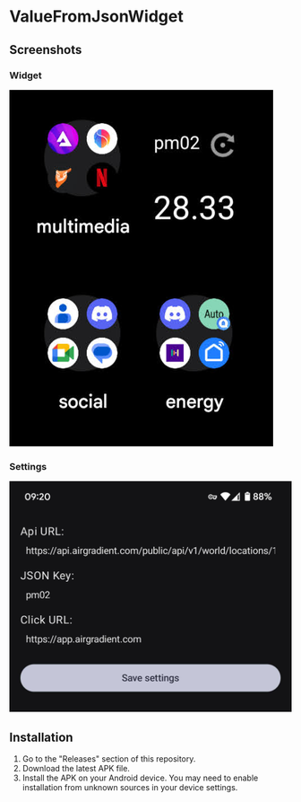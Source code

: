 # ValueFromJsonWidget
## Screenshots
### Widget
![Screenshot 1](images/widget.jpg)  
### Settings
![Screenshot 2](images/settings.jpg)  
## Installation
1.  Go to the "Releases" section of this repository.
2.  Download the latest APK file.
3.  Install the APK on your Android device.  You may need to enable installation from unknown sources in your device settings.